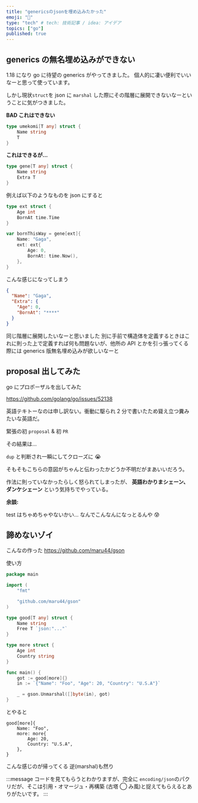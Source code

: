 ```yaml
---
title: "genericsのjsonを埋め込みたかった"
emoji: "🦖"
type: "tech" # tech: 技術記事 / idea: アイデア
topics: ["go"]
published: true
---
```


## generics の無名埋め込みができない

1.18 になり go に待望の generics がやってきました。
個人的に凄い便利でいいなーと思って使っています。

しかし現状`struct`を json に `marshal` した際にその階層に展開できないなーということに気がつきました。

**BAD これはできない**

```go:bad.go
type umekomi[T any] struct {
    Name string
    T
}
```

**これはできるが...**

```go
type gene[T any] struct {
    Name string
    Extra T
}
```

例えば以下のようなものを json にすると

```go:sample.go
type ext struct {
    Age int
    BornAt time.Time
}

var bornThisWay = gene[ext]{
    Name: "Gaga",
    ext: ext{
        Age: 0,
        BornAt: time.Now(),
    },
}
```

こんな感じになってしまう

```json
{
  "Name": "Gaga",
  "Extra": {
    "Age": 0,
    "BornAt": "****"
  }
}
```

同じ階層に展開したいなーと思いました
別に手前で構造体を定義するときはこれに則った上で定義すれば何も問題ないが、他所の API とかを引っ張ってくる際には generics 版無名埋め込みが欲しいなーと

## proposal 出してみた

go にプロポーザルを出してみた

https://github.com/golang/go/issues/52138

英語テキトーなのは申し訳ない。衝動に駆られ 2 分で書いたため聳え立つ糞みたいな英語だ。

緊張の初 `proposal` & 初 `PR`

その結果は...

`dup` と判断され一瞬にしてクローズに 😭

そもそもこちらの意図がちゃんと伝わったかどうか不明だがまあいいだろう。

作法に則っていなかったらしく怒られてしまったが、 **英語わかりまシェーン、ダンケシェーン** という気持ちでやっている。

**余談:**

test はちゃめちゃやないかい...
なんでこんなんになっとるんや 😰

## 諦めないゾイ

こんなの作った
https://github.com/maru44/gson

使い方

```go
package main

import (
    "fmt"

    "github.com/maru44/gson"
)

type good[T any] struct {
    Name string
    Free T `json:"..."`
}

type more struct {
    Age int
    Country string
}

func main() {
    got := good[more]{}
    in := `{"Name": "Foo", "Age": 20, "Country": "U.S.A"}`

    _ = gson.Unmarshal([]byte(in), got)
}

```

とやると

```
good[more]{
    Name: "Foo",
    more: more{
        Age: 20,
        Country: "U.S.A",
    },
}
```

こんな感じのが帰ってくる
逆(marshal)も然り

:::message
コードを見てもらうとわかりますが、完全に `encoding/json`のパクリだが、そこは引用・オマージュ・再構築 (古塔 ◯ み風)と捉えてもらえるとありがたいです。
:::
